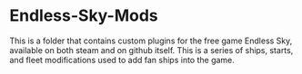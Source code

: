 # Endless-Sky-Mods

This is a folder that contains custom plugins for the free game Endless Sky, available on both steam and on github itself. 
This is a series of ships, starts, and fleet modifications used to add fan ships into the game. 
